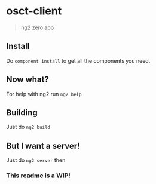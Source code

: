 # osct-client
> ng2 zero app

## Install
Do `component install` to get all the components you need.
## Now what?
For help with ng2 run `ng2 help`
## Building
Just do `ng2 build`
## But I want a server!
Just do `ng2 server` then
### This readme is a WIP!